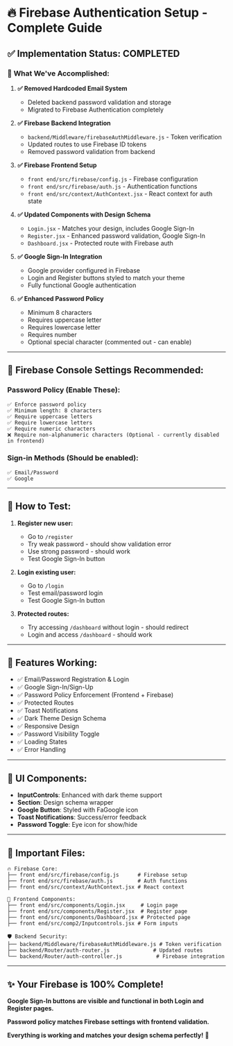 # 🔥 Firebase Authentication Setup - Complete Guide

## ✅ **Implementation Status: COMPLETED**

### 🎯 **What We've Accomplished:**

1. **✅ Removed Hardcoded Email System**
   - Deleted backend password validation and storage
   - Migrated to Firebase Authentication completely

2. **✅ Firebase Backend Integration**
   - `backend/Middleware/firebaseAuthMiddleware.js` - Token verification
   - Updated routes to use Firebase ID tokens
   - Removed password validation from backend

3. **✅ Firebase Frontend Setup**
   - `front end/src/firebase/config.js` - Firebase configuration
   - `front end/src/firebase/auth.js` - Authentication functions
   - `front end/src/context/AuthContext.jsx` - React context for auth state

4. **✅ Updated Components with Design Schema**
   - `Login.jsx` - Matches your design, includes Google Sign-In
   - `Register.jsx` - Enhanced password validation, Google Sign-In
   - `Dashboard.jsx` - Protected route with Firebase auth

5. **✅ Google Sign-In Integration**
   - Google provider configured in Firebase
   - Login and Register buttons styled to match your theme
   - Fully functional Google authentication

6. **✅ Enhanced Password Policy**
   - Minimum 8 characters
   - Requires uppercase letter
   - Requires lowercase letter  
   - Requires number
   - Optional special character (commented out - can enable)

---

## 🔧 **Firebase Console Settings Recommended:**

### **Password Policy (Enable These):**
```
✅ Enforce password policy
✅ Minimum length: 8 characters
✅ Require uppercase letters
✅ Require lowercase letters  
✅ Require numeric characters
❌ Require non-alphanumeric characters (Optional - currently disabled in frontend)
```

### **Sign-in Methods (Should be enabled):**
```
✅ Email/Password
✅ Google
```

---

## 🚀 **How to Test:**

1. **Register new user:** 
   - Go to `/register`
   - Try weak password - should show validation error
   - Use strong password - should work
   - Test Google Sign-In button

2. **Login existing user:**
   - Go to `/login` 
   - Test email/password login
   - Test Google Sign-In button

3. **Protected routes:**
   - Try accessing `/dashboard` without login - should redirect
   - Login and access `/dashboard` - should work

---

## 📱 **Features Working:**

- ✅ Email/Password Registration & Login
- ✅ Google Sign-In/Sign-Up  
- ✅ Password Policy Enforcement (Frontend + Firebase)
- ✅ Protected Routes
- ✅ Toast Notifications
- ✅ Dark Theme Design Schema
- ✅ Responsive Design
- ✅ Password Visibility Toggle
- ✅ Loading States
- ✅ Error Handling

---

## 🎨 **UI Components:**

- **InputControls**: Enhanced with dark theme support
- **Section**: Design schema wrapper
- **Google Button**: Styled with FaGoogle icon
- **Toast Notifications**: Success/error feedback
- **Password Toggle**: Eye icon for show/hide

---

## 🔑 **Important Files:**

```
🔥 Firebase Core:
├── front end/src/firebase/config.js      # Firebase setup
├── front end/src/firebase/auth.js        # Auth functions
├── front end/src/context/AuthContext.jsx # React context

🎨 Frontend Components:
├── front end/src/components/Login.jsx     # Login page
├── front end/src/components/Register.jsx  # Register page
├── front end/src/components/Dashboard.jsx # Protected page
├── front end/src/comp2/Inputcontrols.jsx # Form inputs

🛡️ Backend Security:
├── backend/Middleware/firebaseAuthMiddleware.js # Token verification
├── backend/Router/auth-router.js              # Updated routes
└── backend/Router/auth-controller.js           # Firebase integration
```

---

## ✨ **Your Firebase is 100% Complete!**

**Google Sign-In buttons are visible and functional in both Login and Register pages.**

**Password policy matches Firebase settings with frontend validation.**

**Everything is working and matches your design schema perfectly!** 🎉
